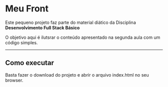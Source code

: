 # Meu Front

Este pequeno projeto faz parte do material diático da Disciplina **Desenvolvimento Full Stack Básico** 

O objetivo aqui é ilutsrar o conteúdo apresentado na segunda aula com um código simples.

---
## Como executar

Basta fazer o download do projeto e abrir o arquivo index.html no seu browser.
